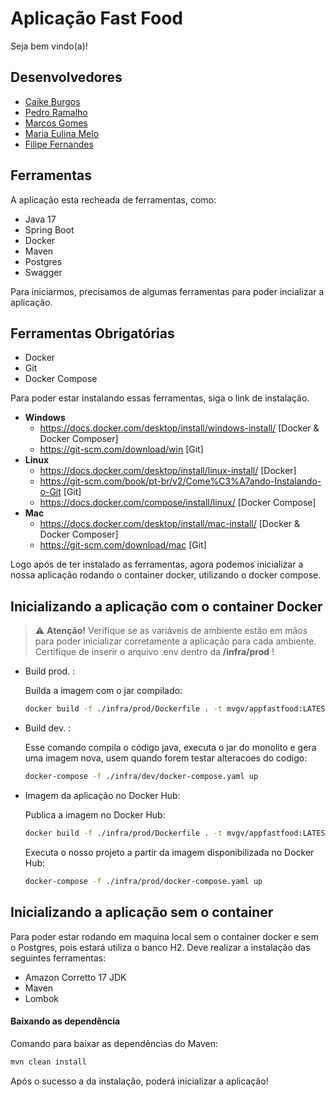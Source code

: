 # Aplicação Fast Food

Seja bem vindo(a)!

## Desenvolvedores
 
 - [Caike Burgos](https://github.com/caikeburgos)
 - [Pedro Ramalho](https://github.com/pedroph23)
 - [Marcos Gomes](https://github.com/mvgv)
 - [Maria Eulina Melo](https://github.com/xLinaMeloox)
 - [Filipe Fernandes](https://github.com/LipeDev1/LipeDev1)

 
## Ferramentas

A aplicação esta recheada de ferramentas, como:
- Java 17
- Spring Boot
- Docker
- Maven
- Postgres
- Swagger
    

Para iniciarmos, precisamos de algumas ferramentas para poder incializar a aplicação.
## Ferramentas Obrigatórias
- Docker 
- Git
- Docker Compose


Para poder estar instalando essas ferramentas, siga o link de instalação.

- **Windows**
   - https://docs.docker.com/desktop/install/windows-install/ [Docker & Docker Composer]
   - https://git-scm.com/download/win [Git]
 - **Linux**
   - https://docs.docker.com/desktop/install/linux-install/ [Docker]
   - https://git-scm.com/book/pt-br/v2/Come%C3%A7ando-Instalando-o-Git [Git]
   - https://docs.docker.com/compose/install/linux/ [Docker Compose]
 - **Mac**
   - https://docs.docker.com/desktop/install/mac-install/ [Docker & Docker Composer]
   - https://git-scm.com/download/mac [Git]

Logo após de ter instalado as ferramentas, agora podemos inicializar a nossa aplicação rodando o container docker, utilizando o docker compose.

## Inicializando a aplicação com o container Docker


> ⚠️ **Atenção!**
>  Verifique se as variáveis de ambiente estão em mãos para poder inicializar corretamente a aplicação para cada ambiente. Certifique de inserir o arquivo .env dentro da **/infra/prod** !

- Build prod. :

    Builda a imagem com o jar compilado:

    ```sh
    docker build -f ./infra/prod/Dockerfile . -t mvgv/appfastfood:LATEST
    ```

- Build dev. :

    Esse comando compila o código java, executa o jar do monolito e gera uma imagem nova, usem quando forem testar alteracoes do codigo:

    ```sh
    docker-compose -f ./infra/dev/docker-compose.yaml up 
    ```
    
- Imagem da aplicação no Docker Hub:
    
   Publica a imagem no Docker Hub:
    ```sh
    docker build -f ./infra/prod/Dockerfile . -t mvgv/appfastfood:LATEST
    ```
    Executa o nosso projeto a partir da imagem disponibilizada no Docker Hub:
    ```sh
    docker-compose -f ./infra/prod/docker-compose.yaml up
    ```
    
## Inicializando a aplicação sem o container

Para poder estar rodando em maquina local sem o container docker e sem o Postgres, pois estará utiliza o banco H2. Deve realizar a instalação das seguintes ferramentas:

- Amazon Corretto 17 JDK
- Maven
- Lombok

#### Baixando as dependência
Comando para baixar as dependências do Maven:
```sh
mvn clean install 
```

Após o sucesso a da instalação, poderá inicializar a aplicação!
